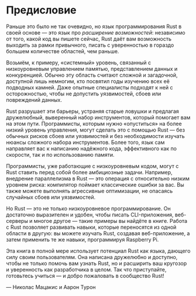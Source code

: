 # Предисловие

Раньше это было не так очевидно, но язык программирования Rust в своей основе — это язык про _расширение возможностей_: независимо от того, какой код вы пишете сейчас, Rust даёт вам возможность выходить за рамки привычного, писать с уверенностью в гораздо большем количестве областей, чем раньше.

Возьмём, к примеру, «системный» уровень, связанный с низкоуровневым управлением памятью, представлением данных и конкуренцией. Обычно эту область считают сложной и загадочной, доступной лишь немногим, кто посвятил годы изучению всех её подводных камней. Даже опытные специалисты подходят к ней с осторожностью, чтобы не допустить уязвимостей, сбоев или повреждений данных.

Rust разрушает эти барьеры, устраняя старые ловушки и предлагая дружелюбный, выверенный набор инструментов, который помогает вам на этом пути. Программисты, которым нужно «опуститься» на более низкий уровень управления, могут сделать это с помощью Rust — без обычных рисков сбоев или уязвимостей и без необходимости изучать нюансы сложного набора инструментов. Более того, язык сам направляет вас к написанию надёжного кода, эффективного как по скорости, так и по использованию памяти.

Программисты, уже работающие с низкоуровневым кодом, могут с Rust ставить перед собой более амбициозные задачи. Например, внедрение параллелизма в Rust — это операция с относительно низким уровнем риска: компилятор поймает классические ошибки за вас. Вы также можете выполнять агрессивные оптимизации, не опасаясь случайных сбоев или уязвимостей.

Но Rust — это не только низкоуровневое программирование. Он достаточно выразителен и удобен, чтобы писать CLI-приложения, веб-серверы и многое другое — такие примеры вы найдёте в книге. Работа с Rust позволяет развивать навыки, которые переносятся из одной области в другую: вы можете изучать Rust, создавая веб-приложение, а затем применить те же навыки, программируя Raspberry Pi.

Эта книга в полной мере использует потенциал Rust как языка, дающего силу своим пользователям. Она написана дружелюбно и доступно, чтобы не только помочь вам узнать Rust, но и расширить ваш кругозор и уверенность как разработчика в целом. Так что приступайте, готовьтесь учиться — и добро пожаловать в сообщество Rust!

— Николас Мацакис и Аарон Турон
